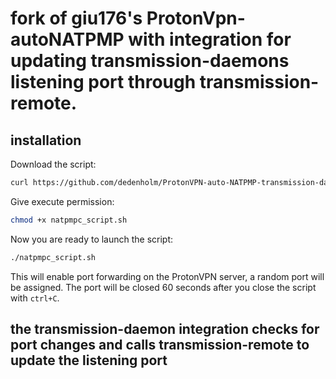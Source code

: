# fork of giu176's ProtonVpn-autoNATPMP with integration for updating transmission-daemons listening port through transmission-remote.

## installation

Download the script:
 ```sh
curl https://github.com/dedenholm/ProtonVPN-auto-NATPMP-transmission-daemon-integration/blob/main/natpmpc_script_transmission-remote.sh -o natpmpc_script.sh
```
 Give execute permission:
 ```sh
chmod +x natpmpc_script.sh
```
Now you are ready to launch the script:
 ```sh
./natpmpc_script.sh
```
This will enable port forwarding on the ProtonVPN server, a random port will be assigned. The port will be closed 60 seconds after you close the script with `ctrl+C`.

## the transmission-daemon integration checks for port changes and calls transmission-remote to update the listening port

